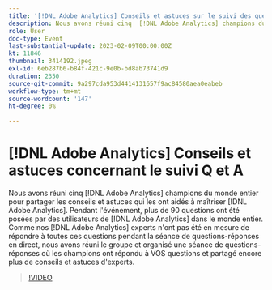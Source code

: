 ```yaml
---
title: '[!DNL Adobe Analytics] Conseils et astuces sur le suivi des questions et astuces concernant les champions'
description: Nous avons réuni cinq  [!DNL Adobe Analytics] champions du monde entier pour partager les conseils et astuces qui les ont aidés à maîtriser [!DNL Adobe Analytics]. During the event, over 90 questions were asked by [!DNL Adobe Analytics] les utilisateurs dans le monde entier. Comme nos  [!DNL Adobe Analytics] experts n'ont pas pu répondre à toutes ces questions pendant la séance de questions/réponses en direct, nous avons réuni le groupe et organisé une session de questions/réponses où les champions ont répondu à VOS questions et partagé encore plus de conseils et astuces d'experts.
role: User
doc-type: Event
last-substantial-update: 2023-02-09T00:00:00Z
kt: 11846
thumbnail: 3414192.jpeg
exl-id: 6eb287b6-b84f-421c-9e0b-bd8ab73741d9
duration: 2350
source-git-commit: 9a297cda953d4414131657f9ac84580aea0eabeb
workflow-type: tm+mt
source-wordcount: '147'
ht-degree: 0%

---
```


# [!DNL Adobe Analytics] Conseils et astuces concernant le suivi Q et A

Nous avons réuni cinq [!DNL Adobe Analytics] champions du monde entier pour partager les conseils et astuces qui les ont aidés à maîtriser [!DNL Adobe Analytics]. Pendant l&#39;événement, plus de 90 questions ont été posées par des utilisateurs de [!DNL Adobe Analytics] dans le monde entier. Comme nos [!DNL Adobe Analytics] experts n&#39;ont pas été en mesure de répondre à toutes ces questions pendant la séance de questions-réponses en direct, nous avons réuni le groupe et organisé une séance de questions-réponses où les champions ont répondu à VOS questions et partagé encore plus de conseils et astuces d&#39;experts.

>[!VIDEO](https://video.tv.adobe.com/v/3456999/?quality=12&learn=on&captions=fre_fr)
